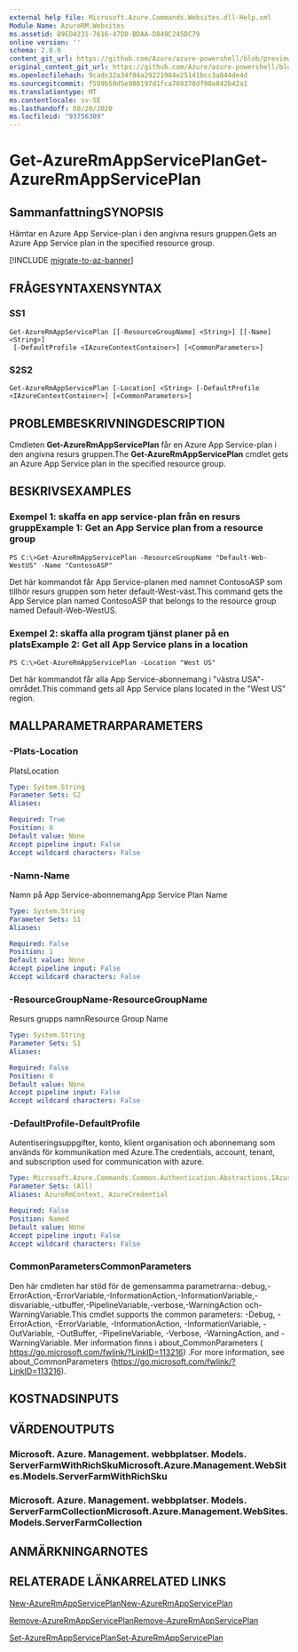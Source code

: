 ```yaml
---
external help file: Microsoft.Azure.Commands.Websites.dll-Help.xml
Module Name: AzureRM.Websites
ms.assetid: 89ED4231-7616-47D0-BDAA-D849C245DC79
online version: ''
schema: 2.0.0
content_git_url: https://github.com/Azure/azure-powershell/blob/preview/src/ResourceManager/Websites/Commands.Websites/help/Get-AzureRmAppServicePlan.md
original_content_git_url: https://github.com/Azure/azure-powershell/blob/preview/src/ResourceManager/Websites/Commands.Websites/help/Get-AzureRmAppServicePlan.md
ms.openlocfilehash: 9cadc32a34f94a29221984e25141bcc3a844de4d
ms.sourcegitcommit: f599b50d5e980197d1fca769378df90a842b42a1
ms.translationtype: MT
ms.contentlocale: sv-SE
ms.lasthandoff: 08/20/2020
ms.locfileid: "93756309"
---
```

# <span data-ttu-id="c501b-101">Get-AzureRmAppServicePlan</span><span class="sxs-lookup"><span data-stu-id="c501b-101">Get-AzureRmAppServicePlan</span></span>

## <span data-ttu-id="c501b-102">Sammanfattning</span><span class="sxs-lookup"><span data-stu-id="c501b-102">SYNOPSIS</span></span>
<span data-ttu-id="c501b-103">Hämtar en Azure App Service-plan i den angivna resurs gruppen.</span><span class="sxs-lookup"><span data-stu-id="c501b-103">Gets an Azure App Service plan in the specified resource group.</span></span>

[!INCLUDE [migrate-to-az-banner](../../includes/migrate-to-az-banner.md)]

## <span data-ttu-id="c501b-104">FRÅGESYNTAXEN</span><span class="sxs-lookup"><span data-stu-id="c501b-104">SYNTAX</span></span>

### <span data-ttu-id="c501b-105">S</span><span class="sxs-lookup"><span data-stu-id="c501b-105">S1</span></span>
```
Get-AzureRmAppServicePlan [[-ResourceGroupName] <String>] [[-Name] <String>]
 [-DefaultProfile <IAzureContextContainer>] [<CommonParameters>]
```

### <span data-ttu-id="c501b-106">S2</span><span class="sxs-lookup"><span data-stu-id="c501b-106">S2</span></span>
```
Get-AzureRmAppServicePlan [-Location] <String> [-DefaultProfile <IAzureContextContainer>] [<CommonParameters>]
```

## <span data-ttu-id="c501b-107">PROBLEMBESKRIVNING</span><span class="sxs-lookup"><span data-stu-id="c501b-107">DESCRIPTION</span></span>
<span data-ttu-id="c501b-108">Cmdleten **Get-AzureRmAppServicePlan** får en Azure App Service-plan i den angivna resurs gruppen.</span><span class="sxs-lookup"><span data-stu-id="c501b-108">The **Get-AzureRmAppServicePlan** cmdlet gets an Azure App Service plan in the specified resource group.</span></span>

## <span data-ttu-id="c501b-109">BESKRIVS</span><span class="sxs-lookup"><span data-stu-id="c501b-109">EXAMPLES</span></span>

### <span data-ttu-id="c501b-110">Exempel 1: skaffa en app service-plan från en resurs grupp</span><span class="sxs-lookup"><span data-stu-id="c501b-110">Example 1: Get an App Service plan from a resource group</span></span>
```
PS C:\>Get-AzureRmAppServicePlan -ResourceGroupName "Default-Web-WestUS" -Name "ContosoASP"
```

<span data-ttu-id="c501b-111">Det här kommandot får App Service-planen med namnet ContosoASP som tillhör resurs gruppen som heter default-West-väst.</span><span class="sxs-lookup"><span data-stu-id="c501b-111">This command gets the App Service plan named ContosoASP that belongs to the resource group named Default-Web-WestUS.</span></span>

### <span data-ttu-id="c501b-112">Exempel 2: skaffa alla program tjänst planer på en plats</span><span class="sxs-lookup"><span data-stu-id="c501b-112">Example 2: Get all App Service plans in a location</span></span>
```
PS C:\>Get-AzureRmAppServicePlan -Location "West US"
```

<span data-ttu-id="c501b-113">Det här kommandot får alla App Service-abonnemang i "västra USA"-området.</span><span class="sxs-lookup"><span data-stu-id="c501b-113">This command gets all App Service plans located in the "West US" region.</span></span>

## <span data-ttu-id="c501b-114">MALLPARAMETRAR</span><span class="sxs-lookup"><span data-stu-id="c501b-114">PARAMETERS</span></span>

### <span data-ttu-id="c501b-115">-Plats</span><span class="sxs-lookup"><span data-stu-id="c501b-115">-Location</span></span>
<span data-ttu-id="c501b-116">Plats</span><span class="sxs-lookup"><span data-stu-id="c501b-116">Location</span></span> 

```yaml
Type: System.String
Parameter Sets: S2
Aliases: 

Required: True
Position: 0
Default value: None
Accept pipeline input: False
Accept wildcard characters: False
```

### <span data-ttu-id="c501b-117">-Namn</span><span class="sxs-lookup"><span data-stu-id="c501b-117">-Name</span></span>
<span data-ttu-id="c501b-118">Namn på App Service-abonnemang</span><span class="sxs-lookup"><span data-stu-id="c501b-118">App Service Plan Name</span></span>

```yaml
Type: System.String
Parameter Sets: S1
Aliases: 

Required: False
Position: 1
Default value: None
Accept pipeline input: False
Accept wildcard characters: False
```

### <span data-ttu-id="c501b-119">-ResourceGroupName</span><span class="sxs-lookup"><span data-stu-id="c501b-119">-ResourceGroupName</span></span>
<span data-ttu-id="c501b-120">Resurs grupps namn</span><span class="sxs-lookup"><span data-stu-id="c501b-120">Resource Group Name</span></span>

```yaml
Type: System.String
Parameter Sets: S1
Aliases: 

Required: False
Position: 0
Default value: None
Accept pipeline input: False
Accept wildcard characters: False
```

### <span data-ttu-id="c501b-121">-DefaultProfile</span><span class="sxs-lookup"><span data-stu-id="c501b-121">-DefaultProfile</span></span>
<span data-ttu-id="c501b-122">Autentiseringsuppgifter, konto, klient organisation och abonnemang som används för kommunikation med Azure.</span><span class="sxs-lookup"><span data-stu-id="c501b-122">The credentials, account, tenant, and subscription used for communication with azure.</span></span>

```yaml
Type: Microsoft.Azure.Commands.Common.Authentication.Abstractions.IAzureContextContainer
Parameter Sets: (All)
Aliases: AzureRmContext, AzureCredential

Required: False
Position: Named
Default value: None
Accept pipeline input: False
Accept wildcard characters: False
```

### <span data-ttu-id="c501b-123">CommonParameters</span><span class="sxs-lookup"><span data-stu-id="c501b-123">CommonParameters</span></span>
<span data-ttu-id="c501b-124">Den här cmdleten har stöd för de gemensamma parametrarna:-debug,-ErrorAction,-ErrorVariable,-InformationAction,-InformationVariable,-disvariable,-utbuffer,-PipelineVariable,-verbose,-WarningAction och-WarningVariable.</span><span class="sxs-lookup"><span data-stu-id="c501b-124">This cmdlet supports the common parameters: -Debug, -ErrorAction, -ErrorVariable, -InformationAction, -InformationVariable, -OutVariable, -OutBuffer, -PipelineVariable, -Verbose, -WarningAction, and -WarningVariable.</span></span> <span data-ttu-id="c501b-125">Mer information finns i about_CommonParameters ( https://go.microsoft.com/fwlink/?LinkID=113216) .</span><span class="sxs-lookup"><span data-stu-id="c501b-125">For more information, see about_CommonParameters (https://go.microsoft.com/fwlink/?LinkID=113216).</span></span>

## <span data-ttu-id="c501b-126">KOSTNADS</span><span class="sxs-lookup"><span data-stu-id="c501b-126">INPUTS</span></span>

## <span data-ttu-id="c501b-127">VÄRDEN</span><span class="sxs-lookup"><span data-stu-id="c501b-127">OUTPUTS</span></span>

### <span data-ttu-id="c501b-128">Microsoft. Azure. Management. webbplatser. Models. ServerFarmWithRichSku</span><span class="sxs-lookup"><span data-stu-id="c501b-128">Microsoft.Azure.Management.WebSites.Models.ServerFarmWithRichSku</span></span>

### <span data-ttu-id="c501b-129">Microsoft. Azure. Management. webbplatser. Models. ServerFarmCollection</span><span class="sxs-lookup"><span data-stu-id="c501b-129">Microsoft.Azure.Management.WebSites.Models.ServerFarmCollection</span></span>

## <span data-ttu-id="c501b-130">ANMÄRKNINGAR</span><span class="sxs-lookup"><span data-stu-id="c501b-130">NOTES</span></span>

## <span data-ttu-id="c501b-131">RELATERADE LÄNKAR</span><span class="sxs-lookup"><span data-stu-id="c501b-131">RELATED LINKS</span></span>

[<span data-ttu-id="c501b-132">New-AzureRmAppServicePlan</span><span class="sxs-lookup"><span data-stu-id="c501b-132">New-AzureRmAppServicePlan</span></span>](./New-AzureRmAppServicePlan.md)

[<span data-ttu-id="c501b-133">Remove-AzureRmAppServicePlan</span><span class="sxs-lookup"><span data-stu-id="c501b-133">Remove-AzureRmAppServicePlan</span></span>](./Remove-AzureRmAppServicePlan.md)

[<span data-ttu-id="c501b-134">Set-AzureRmAppServicePlan</span><span class="sxs-lookup"><span data-stu-id="c501b-134">Set-AzureRmAppServicePlan</span></span>](./Set-AzureRmAppServicePlan.md)


